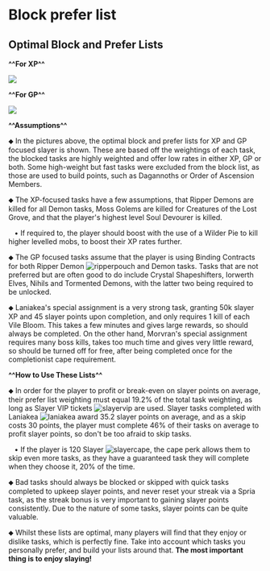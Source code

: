 # Block prefer list
## Optimal Block and Prefer Lists

**^^For XP^^**





<img class="media" src="https://i.imgur.com/8ECumCp.png">



**^^For GP^^**





<img class="media" src="https://i.imgur.com/HNQrT8C.png">



**^^Assumptions^^**

⬥ In the pictures above, the optimal block and prefer lists for XP and GP focused slayer is shown. These are based off the weightings of each task, the blocked tasks are highly weighted and offer low rates in either XP, GP or both. Some high-weight but fast tasks were excluded from the block list, as those are used to build points, such as Dagannoths or Order of Ascension Members.


⬥ The XP-focused tasks have a few assumptions, that Ripper Demons are killed for all Demon tasks, Moss Golems are killed for Creatures of the Lost Grove, and that the player's highest level Soul Devourer is killed.

 ‎ ‎ ‎ ‎• If required to, the player should boost with the use of a Wilder Pie to kill higher levelled mobs, to boost their XP rates further.


⬥ The GP focused tasks assume that the player is using Binding Contracts for both Ripper Demon <img title="ripperpouch" class="d-emoji" alt="ripperpouch" src="https://cdn.discordapp.com/emojis/703581275453128714.png?v=1"> and Demon tasks. Tasks that are not preferred but are often good to do include Crystal Shapeshifters, Iorwerth Elves, Nihils and Tormented Demons, with the latter two being required to be unlocked.


⬥ Laniakea's special assignment is a very strong task, granting 50k slayer XP and 45 slayer points upon completion, and only requires 1 kill of each Vile Bloom. This takes a few minutes and gives large rewards, so should always be completed. On the other hand, Morvran's special assignment requires many boss kills, takes too much time and gives very little reward, so should be turned off for free, after being completed once for the completionist cape requirement.


**^^How to Use These Lists^^**

⬥ In order for the player to profit or break-even on slayer points on average, their prefer list weighting must equal 19.2% of the total task weighting, as long as Slayer VIP tickets <img title="slayervip" class="d-emoji" alt="slayervip" src="https://cdn.discordapp.com/emojis/975284344597934120.png?v=1"> are used. Slayer tasks completed with Laniakea <img title="laniakea" class="d-emoji" alt="laniakea" src="https://cdn.discordapp.com/emojis/975284345411600426.png?v=1"> award 35.2 slayer points on average, and as a skip costs 30 points, the player must complete 46% of their tasks on average to profit slayer points, so don't be too afraid to skip tasks.

 ‎ ‎ ‎ ‎• If the player is 120 Slayer <img title="slayercape" class="d-emoji" alt="slayercape" src="https://cdn.discordapp.com/emojis/975284344123953164.png?v=1">, the cape perk allows them to skip even more tasks, as they have a guaranteed task they will complete when they choose it, 20% of the time.


⬥ Bad tasks should always be blocked or skipped with quick tasks completed to upkeep slayer points, and never reset your streak via a Spria task, as the streak bonus is very important to gaining slayer points consistently. Due to the nature of some tasks, slayer points can be quite valuable.


⬥ Whilst these lists are optimal, many players will find that they enjoy or dislike tasks, which is perfectly fine. Take into account which tasks you personally prefer, and build your lists around that. **The most important thing is to enjoy slaying!**


